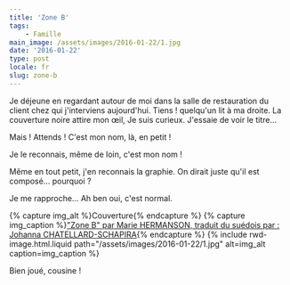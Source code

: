 ```yaml
---
title: 'Zone B'
tags:
    - Famille
main_image: /assets/images/2016-01-22/1.jpg
date: '2016-01-22'
type: post
locale: fr
slug: zone-b
---
```


Je déjeune en regardant autour de moi dans la salle de restauration du client chez qui j'interviens aujourd'hui. Tiens ! quelqu'un lit à ma droite. La couverture noire attire mon œil, Je suis curieux. J'essaie de voir le titre…

Mais ! Attends ! C'est mon nom, là, en petit !

Je le reconnais, même de loin, c'est mon nom !

Même en tout petit, j'en reconnais la graphie. On dirait juste qu'il est composé… pourquoi ?

Je me rapproche… Ah ben oui, c'est normal.

{% capture img_alt %}Couverture{% endcapture %}
{% capture img_caption %}["Zone B" par Marie HERMANSON, traduit du suédois par : Johanna CHATELLARD-SCHAPIRA](http://www.actes-sud.fr/catalogue/romans-policiers/zone-b){% endcapture %}
{% include rwd-image.html.liquid
path="/assets/images/2016-01-22/1.jpg"
alt=img_alt
caption=img_caption
%}

Bien joué, cousine !
